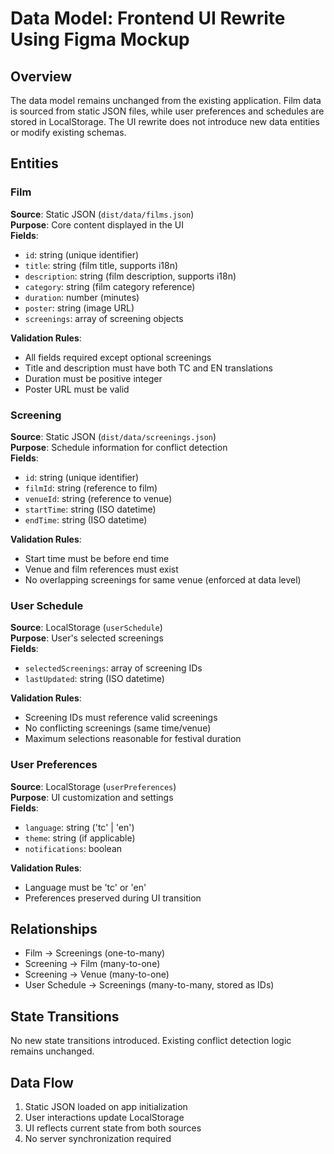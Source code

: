 # Data Model: Frontend UI Rewrite Using Figma Mockup

## Overview
The data model remains unchanged from the existing application. Film data is sourced from static JSON files, while user preferences and schedules are stored in LocalStorage. The UI rewrite does not introduce new data entities or modify existing schemas.

## Entities

### Film
**Source**: Static JSON (`dist/data/films.json`)  
**Purpose**: Core content displayed in the UI  
**Fields**:
- `id`: string (unique identifier)
- `title`: string (film title, supports i18n)
- `description`: string (film description, supports i18n)
- `category`: string (film category reference)
- `duration`: number (minutes)
- `poster`: string (image URL)
- `screenings`: array of screening objects

**Validation Rules**:
- All fields required except optional screenings
- Title and description must have both TC and EN translations
- Duration must be positive integer
- Poster URL must be valid

### Screening
**Source**: Static JSON (`dist/data/screenings.json`)  
**Purpose**: Schedule information for conflict detection  
**Fields**:
- `id`: string (unique identifier)
- `filmId`: string (reference to film)
- `venueId`: string (reference to venue)
- `startTime`: string (ISO datetime)
- `endTime`: string (ISO datetime)

**Validation Rules**:
- Start time must be before end time
- Venue and film references must exist
- No overlapping screenings for same venue (enforced at data level)

### User Schedule
**Source**: LocalStorage (`userSchedule`)  
**Purpose**: User's selected screenings  
**Fields**:
- `selectedScreenings`: array of screening IDs
- `lastUpdated`: string (ISO datetime)

**Validation Rules**:
- Screening IDs must reference valid screenings
- No conflicting screenings (same time/venue)
- Maximum selections reasonable for festival duration

### User Preferences
**Source**: LocalStorage (`userPreferences`)  
**Purpose**: UI customization and settings  
**Fields**:
- `language`: string ('tc' | 'en')
- `theme`: string (if applicable)
- `notifications`: boolean

**Validation Rules**:
- Language must be 'tc' or 'en'
- Preferences preserved during UI transition

## Relationships
- Film → Screenings (one-to-many)
- Screening → Film (many-to-one)
- Screening → Venue (many-to-one)
- User Schedule → Screenings (many-to-many, stored as IDs)

## State Transitions
No new state transitions introduced. Existing conflict detection logic remains unchanged.

## Data Flow
1. Static JSON loaded on app initialization
2. User interactions update LocalStorage
3. UI reflects current state from both sources
4. No server synchronization required
